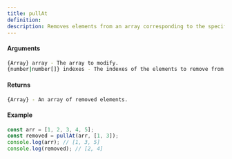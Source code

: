 ```yaml
---
title: pullAt
definition: 
description: Removes elements from an array corresponding to the specified indexes, and returns an array of removed elements.
---
```



#### Arguments


```bash
{Array} array - The array to modify.
{number|number[]} indexes - The indexes of the elements to remove from the array.
```


#### Returns


```bash
{Array} - An array of removed elements.
```


#### Example


```ts
const arr = [1, 2, 3, 4, 5];
const removed = pullAt(arr, [1, 3]);
console.log(arr); // [1, 3, 5]
console.log(removed); // [2, 4]
```